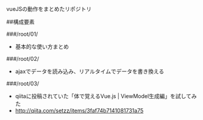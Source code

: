 vueJSの動作をまとめたリポジトリ

##構成要素

###/root/01/
* 基本的な使い方まとめ

###/root/02/
* ajaxでデータを読み込み、リアルタイムでデータを書き換える

###/root/03/
* qiitaに投稿されていた「体で覚えるVue.js | ViewModel生成編」を試してみた
* http://qiita.com/setzz/items/3faf74b7141081731a75
